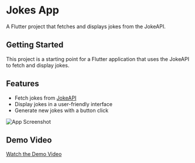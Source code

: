 # Jokes App

A Flutter project that fetches and displays jokes from the JokeAPI.

## Getting Started

This project is a starting point for a Flutter application that uses the JokeAPI to fetch and display jokes.

## Features

- Fetch jokes from [JokeAPI](https://jokeapi.dev/)
- Display jokes in a user-friendly interface
- Generate new jokes with a button click

![App Screenshot](screenshots/Screenshot_01.png)

## Demo Video

[Watch the Demo Video](demo_videos/jokes_app_video.mp4)
